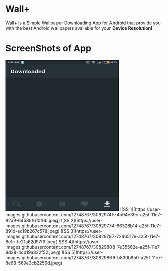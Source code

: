 # Wall+
Wall+ is a Simple Wallpaper Downloading App for Android that provide you with
the best Android wallpapers available for your **Device Resolution!**

# ScreenShots of App
<img src="Screenshots/Image1.jpeg" height="480" width="360">
![SS 1](https://user-images.githubusercontent.com/12748767/30829745-4b94e39c-a25f-11e7-82a9-64586f610f6b.jpeg)
![SS 2](https://user-images.githubusercontent.com/12748767/30829774-66328b14-a25f-11e7-891d-ec19b267c578.jpeg)
![SS 3](https://user-images.githubusercontent.com/12748767/30829797-7246517e-a25f-11e7-8e1c-fe21a62d97f9.jpeg)
![SS 4](https://user-images.githubusercontent.com/12748767/30829808-7e35562e-a25f-11e7-9d28-4cd19a322f52.jpeg)
![SS 5](https://user-images.githubusercontent.com/12748767/30829866-b830b850-a25f-11e7-8e68-569e3cb2256d.jpeg)
